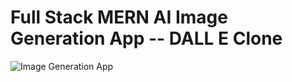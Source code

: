 # Full Stack MERN AI Image Generation App --  DALL E Clone
![Image Generation App](https://i.ibb.co/p0f27C2/Thumbnail-9.png)